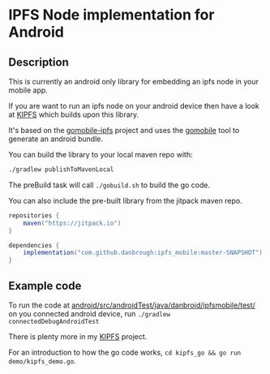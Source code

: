 # IPFS Node implementation for Android

## Description

This is currently an android only library for embedding an ipfs node in your mobile app.

If you are want to run an ipfs node on your android device then have a look at [KIPFS](https://github.com/danbrough/kipfs/tree/main/impl/android) 
which builds upon this library.

It's based on the [gomobile-ipfs](https://github.com/ipfs-shipyard/gomobile-ipfs) project and uses the 
[gomobile](https://github.com/golang/go/wiki/Mobile) tool to generate an android bundle.

You can build the library to your local maven repo with:
```bash
./gradlew publishToMavenLocal
```

The preBuild task will call `./gobuild.sh` to build the go code.

You can also include the pre-built library from the jitpack maven repo.

```gradle
repositories {
    maven("https://jitpack.io")
}

dependencies {
    implementation("com.github.danbrough:ipfs_mobile:master-SNAPSHOT")
}
```

## Example code

To run the code at [android/src/androidTest/java/danbroid/ipfsmobile/test/](android/src/androidTest/java/danbroid/ipfsmobile/test/)
on you connected android device,  run `./gradlew connectedDebugAndroidTest`

There is plenty more in my [KIPFS](https://github.com/danbrough/kipfs/tree/main/impl/android)  project.

For an introduction to how the go code works, `cd kipfs_go && go run demo/kipfs_demo.go`.


